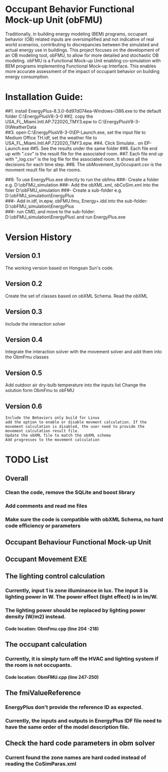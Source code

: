 # Occupant Behavior Functional Mock-up Unit (obFMU)
Traditionally, in building energy modeling (BEM) programs, occupant behavior (OB) related inputs are oversimplified and not indicative of real world scenarios, contributing to discrepancies between the simulated and actual energy use in buildings. This project focuses on the development of an OB modeling tool, obFMU, to allow for more detailed and stochastic OB modeling. obFMU is a Functional Mock-up Unit enabling co-simulation with BEM programs implementing Functional Mock-up Interface. This enables more accurate assessment of the impact of occupant behavior on building energy consumption. 


# Installation Guide:
##1. install EnergyPlus-8.3.0-6d97d074ea-Windows-i386.exe to the default folder C:\EnergyPlusV8-3-0
##2. copy the USA_FL_Miami.Intl.AP.722020_TMY3.epw to C:\EnergyPlusV8-3-0\WeatherData\
##3. open C:\EnergyPlusV8-3-0\EP-Launch.exe, set the input file to Medium Office TH.idf, set the weather file to USA_FL_Miami.Intl.AP.722020_TMY3.epw.
##4. Click Simulate.. on EP-Launch.exe
##5. See the results under the same folder
##6. Each file end up with "<obfmu instance name>.csv" is the result file for the associated room. 
##7. Each file end up with "<obfmu instance name>_log.csv" is the log file for the associated room. It shows all the decisions for each time step.
##8. The obMovement_byOccupant.csv is the movment result file for all the rooms.

##9. To use EnergyPlus.exe directly to run the obfmu
###- Create a folder e.g. D:\obFMU_simulation
###- Add the obXML.xml, obCoSim.xml into the foler D:\obFMU_simulation
###- Create a sub-folder e.g. D:\obFMU_simulation\EnergyPlus\
###- Add in.idf, in.epw, obFMU.fmu, Energy+.idd into the sub-folder: D:\obFMU_simulation\EnergyPlus\
###- run CMD, and move to the sub-folder: D:\obFMU_simulation\EnergyPlus\ and run EnergyPlus.exe


# Version History
## Version 0.1
The working version based on Hongsan Sun's code.

## Version 0.2
Create the set of classes based on obXML Schema.
Read the obXML

## Version 0.3
Include the interaction solver

## Version 0.4
Integrate the interaction solver with the movement solver and add them into the ObmFmu classes

## Version 0.5
Add outdoor air dry-bulb temperature into the inputs list
Change the solution form ObmFmu to obFMU

## Version 0.6
	Include the Behaviors only build for Linux
	add the option to enable or disable movment calculation. If the movement calculation is disabled, the user need to provide the movement calculation result file.
	Update the obXML file to match the obXML schema
	Add progresses to the movement calculation

# TODO List
## Overall
### Clean the code, remove the SQLite and boost library
### Add comments and read me files
### Make sure the code is compatible with obXML Schema, no hard code efficiency or parameters

## Occupant Behaviour Functional Mock-up Unit

## Occupant Movement EXE

## The lighting control calculation
### Currently, input 1 is zone illuminance in lux. The input 3 is lighting power in W. The power effect (light effect) is in lm/W.
### The lighting power should be replaced by lighting power density (W/m2) instead.
#### Code location: ObmFmu.cpp (line 204 -218)

## The occupant calculation
### Currently, it is simply turn off the HVAC and lighting system if the room is not occupants.
#### Code location: ObmFMU.cpp (line 247-250)

## The fmiValueReference
### EnergyPlus don't provide the reference ID as expected.
### Currently, the inputs and outputs in EnergyPlus IDF file need to have the same order of the model description file.

## Check the hard code parameters in obm solver
### Current found the zone names are hard coded instead of reading the CoSimParas.xml